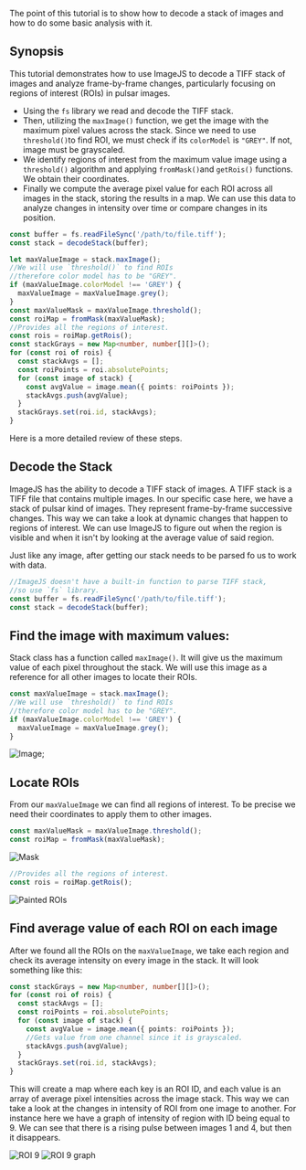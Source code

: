 The point of this tutorial is to show how to decode a stack of images and how to do some basic analysis with it.

## Synopsis

This tutorial demonstrates how to use ImageJS to decode a TIFF stack of images and analyze frame-by-frame changes, particularly focusing on regions of interest (ROIs) in pulsar images.

- Using the `fs` library we read and decode the TIFF stack.
- Then, utilizing the `maxImage()` function, we get the image with the maximum pixel values across the stack. Since we need to use `threshold()`to find ROI, we must check if its `colorModel` is `"GREY"`. If not, image must be grayscaled.
- We identify regions of interest from the maximum value image using a `threshold()` algorithm and applying `fromMask()`and `getRois()` functions. We obtain their coordinates.
- Finally we compute the average pixel value for each ROI across all images in the stack, storing the results in a map.
  We can use this data to analyze changes in intensity over time or compare changes in its position.

```ts
const buffer = fs.readFileSync('/path/to/file.tiff');
const stack = decodeStack(buffer);

let maxValueImage = stack.maxImage();
//We will use `threshold()` to find ROIs
//therefore color model has to be "GREY".
if (maxValueImage.colorModel !== 'GREY') {
  maxValueImage = maxValueImage.grey();
}
const maxValueMask = maxValueImage.threshold();
const roiMap = fromMask(maxValueMask);
//Provides all the regions of interest.
const rois = roiMap.getRois();
const stackGrays = new Map<number, number[][]>();
for (const roi of rois) {
  const stackAvgs = [];
  const roiPoints = roi.absolutePoints;
  for (const image of stack) {
    const avgValue = image.mean({ points: roiPoints });
    stackAvgs.push(avgValue);
  }
  stackGrays.set(roi.id, stackAvgs);
}
```

Here is a more detailed review of these steps.

## Decode the Stack

ImageJS has the ability to decode a TIFF stack of images. A TIFF stack is a TIFF file that contains multiple images. In our specific case here, we have a stack of pulsar kind of images. They represent frame-by-frame successive changes. This way we can take a look at dynamic changes that happen to regions of interest.
We can use ImageJS to figure out when the region is visible and when it isn't by looking at the average value of said region.

Just like any image, after getting our stack needs to be parsed fo us to work with data.

```ts
//ImageJS doesn't have a built-in function to parse TIFF stack,
//so use `fs` library.
const buffer = fs.readFileSync('/path/to/file.tiff');
const stack = decodeStack(buffer);
```

## Find the image with maximum values:

Stack class has a function called `maxImage()`. It will give us the maximum value of each pixel throughout the stack. We will use this image as a reference for all other images to locate their ROIs.

```ts
const maxValueImage = stack.maxImage();
//We will use `threshold()` to find ROIs
//therefore color model has to be "GREY".
if (maxValueImage.colorModel !== 'GREY') {
  maxValueImage = maxValueImage.grey();
}
```

![Image](./images/stackAvg/maxImage.png);

## Locate ROIs

From our `maxValueImage` we can find all regions of interest. To be precise we need their coordinates to apply them to other images.

```ts
const maxValueMask = maxValueImage.threshold();
const roiMap = fromMask(maxValueMask);
```

![Mask](./images/stackAvg/maxMask.png)

```ts
//Provides all the regions of interest.
const rois = roiMap.getRois();
```

![Painted ROIs](./images/stackAvg/paintedROIs.png)

## Find average value of each ROI on each image

After we found all the ROIs on the `maxValueImage`, we take each region and check its average intensity on every image in the stack.
It will look something like this:

```ts
const stackGrays = new Map<number, number[][]>();
for (const roi of rois) {
  const stackAvgs = [];
  const roiPoints = roi.absolutePoints;
  for (const image of stack) {
    const avgValue = image.mean({ points: roiPoints });
    //Gets value from one channel since it is grayscaled.
    stackAvgs.push(avgValue);
  }
  stackGrays.set(roi.id, stackAvgs);
}
```

This will create a map where each key is an ROI ID, and each value is an array of average pixel intensities across the image stack.
This way we can take a look at the changes in intensity of ROI from one image to another.
For instance here we have a graph of intensity of region with ID being equal to 9.
We can see that there is a rising pulse between images 1 and 4, but then it disappears.

![ROI 9](./images/stackAvg/ROI9.png)
![ROI 9 graph](./images/stackAvg/graphROI9.svg)
